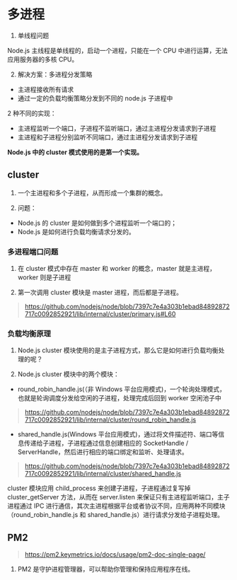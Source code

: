 # 多进程

1. 单线程问题

Node.js 主线程是单线程的，启动⼀个进程，只能在⼀个 CPU 中进⾏运算，⽆法应⽤服务器的多核 CPU。

2. 解决方案：多进程分发策略

- 主进程接收所有请求
- 通过一定的负载均衡策略分发到不同的 node.js 子进程中

2 种不同的实现：

- 主进程监听一个端口，子进程不监听端口，通过主进程分发请求到子进程
- 主进程和子进程分别监听不同端口，通过主进程分发请求到子进程

**Node.js 中的 cluster 模式使⽤的是第⼀个实现。**

## cluster

1. ⼀个主进程和多个⼦进程，从⽽形成⼀个集群的概念。

2. 问题：

- Node.js 的 cluster 是如何做到多个进程监听⼀个端⼝的；
- Node.js 是如何进⾏负载均衡请求分发的。

### 多进程端口问题

1. 在 cluster 模式中存在 master 和 worker 的概念，master 就是主进程，worker 则是⼦进程

2. 第⼀次调⽤ cluster 模块是 master 进程，⽽后都是⼦进程。

> https://github.com/nodejs/node/blob/7397c7e4a303b1ebad84892872717c0092852921/lib/internal/cluster/primary.js#L60

### 负载均衡原理

1. Node.js cluster 模块使⽤的是主⼦进程⽅式，那么它是如何进⾏负载均衡处理的呢？

2. Node.js cluster 模块中的两个模块：

- round_robin_handle.js(（⾮ Windows 平台应⽤模式)，⼀个轮询处理模式，也就是轮询调度分发给空闲的⼦进程，处理完成后回到 worker 空闲池⼦中

> https://github.com/nodejs/node/blob/7397c7e4a303b1ebad84892872717c0092852921/lib/internal/cluster/round_robin_handle.js

- shared_handle.js(Windows 平台应⽤模式)，通过将⽂件描述符、端⼝等信息传递给⼦进程，⼦进程通过信息创建相应的 SocketHandle / ServerHandle，然后进⾏相应的端⼝绑定和监听、处理请求。

> https://github.com/nodejs/node/blob/7397c7e4a303b1ebad84892872717c0092852921/lib/internal/cluster/shared_handle.js

cluster 模块应用 child_process 来创建子进程，子进程通过复写掉 cluster_getServer 方法，从⽽在 server.listen 来保证只有主进程监听端⼝，主⼦进程通过 IPC 进⾏通信，其次主进程根据平台或者协议不同，应⽤两种不同模块（round_robin_handle.js 和 shared_handle.js）进⾏请求分发给⼦进程处理。

## PM2

> https://pm2.keymetrics.io/docs/usage/pm2-doc-single-page/

1. PM2 是守护进程管理器，可以帮助你管理和保持应⽤程序在线。
